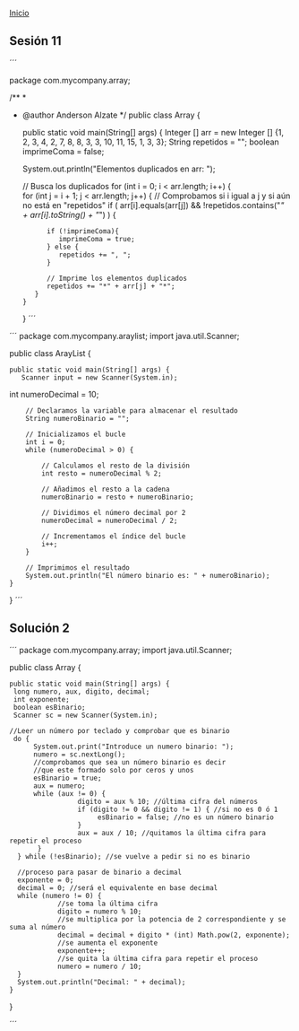 <!-- No borrar o modificar -->
[Inicio](./index.md)

## Sesión 11 


´´´

package com.mycompany.array;

/**
 *
 * @author Anderson Alzate
 */
public class Array {

    public static void main(String[] args) {
          Integer [] arr = new Integer [] {1, 2, 3, 4, 2, 7, 8, 8, 3, 3, 10, 11, 15, 1, 3, 3};
    String repetidos = "";
    boolean imprimeComa = false; 

    System.out.println("Elementos duplicados en arr: "); 

    // Busca los duplicados 
    for (int i = 0; i < arr.length; i++) {  
       for (int j = i + 1; j < arr.length; j++) {
          // Comprobamos si i igual a j y si aún no está en "repetidos"
          if (
               arr[i].equals(arr[j]) 
               && 
               !repetidos.contains("*" + arr[i].toString() + "*") 
          ) {

             if (!imprimeComa){
                imprimeComa = true;
             } else {
                repetidos += ", "; 
             }

             // Imprime los elementos duplicados
             repetidos += "*" + arr[j] + "*";
          }
       }
    }
´´´





´´´
package com.mycompany.araylist;
import java.util.Scanner;

public class ArayList {
    
  

    public static void main(String[] args) {
       Scanner input = new Scanner(System.in);
   int numeroDecimal = 10;

        // Declaramos la variable para almacenar el resultado
        String numeroBinario = "";

        // Inicializamos el bucle
        int i = 0;
        while (numeroDecimal > 0) {

            // Calculamos el resto de la división
            int resto = numeroDecimal % 2;

            // Añadimos el resto a la cadena
            numeroBinario = resto + numeroBinario;

            // Dividimos el número decimal por 2
            numeroDecimal = numeroDecimal / 2;

            // Incrementamos el índice del bucle
            i++;
        }

        // Imprimimos el resultado
        System.out.println("El número binario es: " + numeroBinario);
    }
}
´´´

## Solución 2

´´´
package com.mycompany.array;
import java.util.Scanner;

public class Array {

    public static void main(String[] args) {
     long numero, aux, digito, decimal;
     int exponente;
     boolean esBinario;
     Scanner sc = new Scanner(System.in);

    //Leer un número por teclado y comprobar que es binario
     do {
          System.out.print("Introduce un numero binario: ");
          numero = sc.nextLong();
          //comprobamos que sea un número binario es decir
          //que este formado solo por ceros y unos
          esBinario = true;
          aux = numero;
          while (aux != 0) {
                     digito = aux % 10; //última cifra del números
                     if (digito != 0 && digito != 1) { //si no es 0 ó 1
                          esBinario = false; //no es un número binario
                     }
                     aux = aux / 10; //quitamos la última cifra para repetir el proceso                           
           }
      } while (!esBinario); //se vuelve a pedir si no es binario

      //proceso para pasar de binario a decimal
      exponente = 0;
      decimal = 0; //será el equivalente en base decimal
      while (numero != 0) {
                //se toma la última cifra
                digito = numero % 10;
                //se multiplica por la potencia de 2 correspondiente y se suma al número                          
                decimal = decimal + digito * (int) Math.pow(2, exponente);
                //se aumenta el exponente
                exponente++;
                //se quita la última cifra para repetir el proceso
                numero = numero / 10;
      }
      System.out.println("Decimal: " + decimal);
    }
}

´´´



